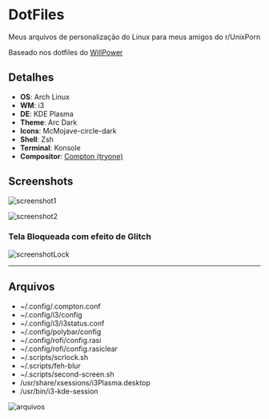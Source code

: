 # DotFiles
Meus arquivos de personalização do Linux para meus amigos do r/UnixPorn

Baseado nos dotfiles do [WillPower](https://github.com/WillPower3309/dotfiles/)

## Detalhes
- **OS**: Arch Linux
- **WM**: i3
- **DE**: KDE Plasma
- **Theme**: Arc Dark
- **Icons**: McMojave-circle-dark
- **Shell**: Zsh
- **Terminal**: Konsole
- **Compositor**: [Compton (tryone)](https://aur.archlinux.org/packages/compton-tryone-git/)

## Screenshots
![screenshot1](https://i.imgur.com/BD3pCZm.png)

![screenshot2](https://i.imgur.com/2CVb5n3.png)

### Tela Bloqueada com efeito de Glitch
![screenshotLock](https://i.imgur.com/y40YIWt.png)

----

## Arquivos
- ~/.config/.compton.conf
- ~/.config/i3/config
- ~/.config/i3/i3status.conf
- ~/.config/polybar/config
- ~/.config/rofi/config.rasi
- ~/.config/rofi/config.rasiclear
- ~/.scripts/scrlock.sh
- ~/.scripts/feh-blur
- ~/.scripts/second-screen.sh
- /usr/share/xsessions/i3Plasma.desktop
- /usr/bin/i3-kde-session

![arquivos](https://i.imgur.com/9XEZlmx.png)